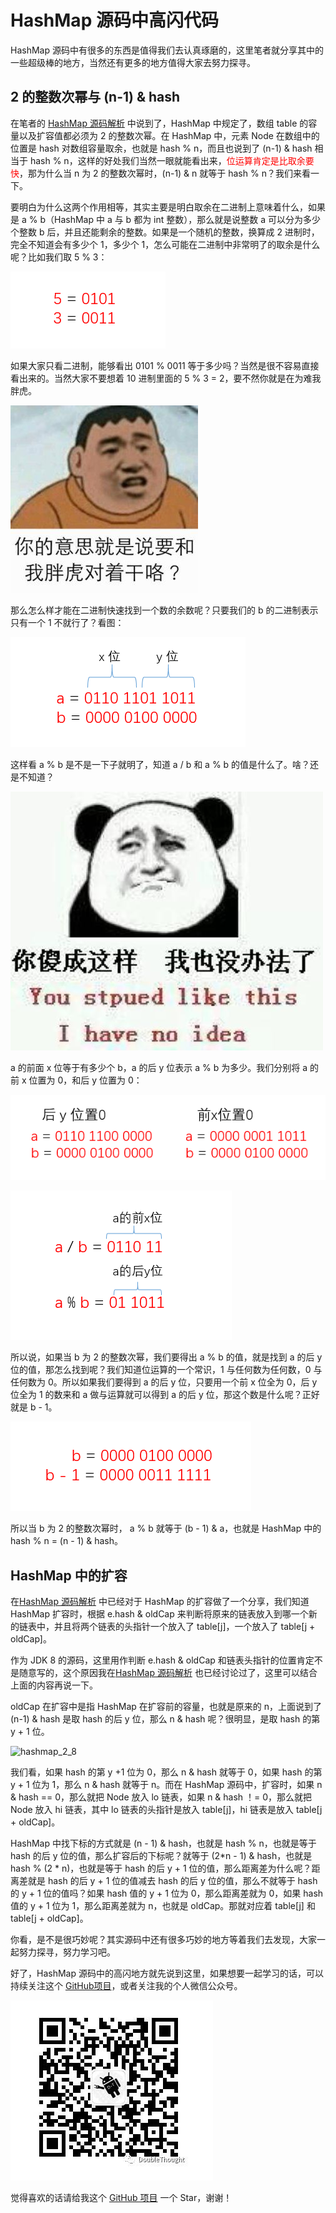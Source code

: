 # HashMap 源码中高闪代码

  HashMap 源码中有很多的东西是值得我们去认真琢磨的，这里笔者就分享其中的一些超级棒的地方，当然还有更多的地方值得大家去努力探寻。

## 2 的整数次幂与 (n-1) & hash 

  在笔者的 [HashMap 源码解析](https://github.com/YoungTime/CodeShare/blob/master/JDK-Code/HashMap%20%E6%BA%90%E7%A0%81%E8%A7%A3%E8%AF%BB.md) 中说到了，HashMap 中规定了，数组 table 的容量以及扩容值都必须为 2 的整数次幂。在 HashMap 中，元素 Node 在数组中的位置是 hash 对数组容量取余，也就是 hash % n，而且也说到了 (n-1) & hash 相当于 hash % n，这样的好处我们当然一眼就能看出来，<font color=red>位运算肯定是比取余要快</font>，那为什么当 n 为 2 的整数次幂时，(n-1) & n 就等于 hash % n？我们来看一下。



  要明白为什么这两个作用相等，其实主要是明白取余在二进制上意味着什么，如果是 a % b（HashMap 中 a 与 b 都为 int 整数），那么就是说整数 a 可以分为多少个整数 b 后，并且还能剩余的整数。如果是一个随机的整数，换算成 2 进制时，完全不知道会有多少个 1，多少个 1，怎么可能在二进制中非常明了的取余是什么呢？比如我们取 5 % 3：

   ![hashmap_2_1](../image/hashmap_2_1.png)

  如果大家只看二进制，能够看出 0101 % 0011 等于多少吗？当然是很不容易直接看出来的。当然大家不要想着 10 进制里面的 5 % 3 = 2，要不然你就是在为难我胖虎。

![hashmap_2_2](../image/hashmap_2_2.jpg)

  那么怎么样才能在二进制快速找到一个数的余数呢？只要我们的 b 的二进制表示只有一个 1 不就行了？看图：

![hashmap_2_3](../image/hashmap_2_3.png)

  这样看 a % b 是不是一下子就明了，知道 a / b 和 a % b 的值是什么了。啥？还是不知道？

![hashmap_2_4](../image/hashmap_2_4.png)

  a 的前面 x 位等于有多少个 b，a 的后 y 位表示 a % b 为多少。我们分别将 a 的前 x 位置为 0，和后 y 位置为 0：

![hashmap_2_5](../image/hashmap_2_5.png)

![hashmap_2_6](../image/hashmap_2_6.png)

  所以说，如果当 b 为 2 的整数次幂，我们要得出 a % b 的值，就是找到 a 的后 y 位的值，那怎么找到呢？我们知道位运算的一个常识，1 与任何数为任何数，0 与任何数为 0。所以如果我们要得到 a 的后 y 位，只要用一个前 x 位全为 0，后 y 位全为 1 的数来和 a 做与运算就可以得到 a 的后 y 位，那这个数是什么呢？正好就是 b - 1。

![hashmap_2_7](../image/hashmap_2_7.png)

  所以当 b 为 2 的整数次幂时， a % b 就等于 (b - 1) & a，也就是 HashMap 中的 hash % n = (n - 1) & hash。

## HashMap 中的扩容

   在[HashMap 源码解析](https://github.com/YoungTime/CodeShare/blob/master/JDK-Code/HashMap%20%E6%BA%90%E7%A0%81%E8%A7%A3%E8%AF%BB.md) 中已经对于 HashMap 的扩容做了一个分享，我们知道 HashMap 扩容时，根据 e.hash & oldCap 来判断将原来的链表放入到哪一个新的链表中，并且将两个链表的头指针一个放入了 table[j]，一个放入了 table[j + oldCap]。



  作为 JDK 8 的源码，这里用作判断 e.hash & oldCap 和链表头指针的位置肯定不是随意写的，这个原因我在[HashMap 源码解析](https://github.com/YoungTime/CodeShare/blob/master/JDK-Code/HashMap%20%E6%BA%90%E7%A0%81%E8%A7%A3%E8%AF%BB.md) 也已经讨论过了，这里可以结合上面的内容再说一下。



  oldCap 在扩容中是指 HashMap 在扩容前的容量，也就是原来的 n，上面说到了 (n-1) & hash 是取 hash 的后 y 位，那么 n & hash 呢？很明显，是取 hash 的第 y + 1 位。

![hashmap_2_8](D:\ThoughtSpace\CodeShare\image\hashmap_2_8.png)

  我们看，如果 hash 的第 y +1 位为 0，那么 n & hash 就等于 0，如果 hash 的第 y + 1 位为 1，那么 n & hash 就等于 n。而在 HashMap 源码中，扩容时，如果 n & hash == 0，那么就把 Node 放入 lo 链表，如果 n & hash ！= 0，那么就把 Node 放入 hi 链表，其中 lo 链表的头指针是放入 table[j]，hi 链表是放入 table[j + oldCap]。

  HashMap 中找下标的方式就是 (n - 1) & hash，也就是 hash % n，也就是等于 hash 的后 y 位的值，那么扩容后的下标呢？就等于 (2*n - 1) & hash，也就是 hash % (2 * n)，也就是等于 hash 的后 y + 1 位的值，那么距离差为什么呢？距离差就是 hash 的后 y + 1 位的值减去 hash 的后 y 位的值，那么不就等于 hash 的 y + 1 位的值吗？如果 hash 值的 y + 1 位为 0，那么距离差就为 0，如果 hash 值的 y + 1 位为 1，那么距离差就为 n，也就是 oldCap。那就对应着 table[j] 和 table[j + oldCap]。

  你看，是不是很巧妙呢？其实源码中还有很多巧妙的地方等着我们去发现，大家一起努力探寻，努力学习吧。

   好了，HashMap 源码中的高闪地方就先说到这里，如果想要一起学习的话，可以持续关注这个 [GitHub项目](https://github.com/YoungTime/CodeShare)，或者关注我的个人微信公众号。

![hashmap_1_3](../image/hashmap_1_3.png)

  觉得喜欢的话请给我这个 [GitHub 项目](https://github.com/YoungTime/CodeShare) 一个 Star，谢谢！